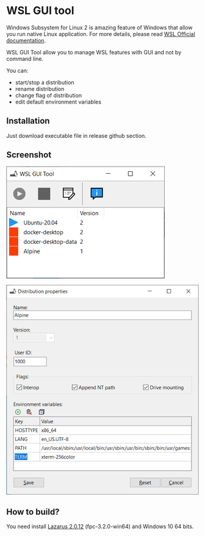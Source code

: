 # WSL GUI tool

Windows Subsystem for Linux 2 is amazing feature of Windows that allow you run native Linux application. For more details, please read [WSL Official documentation](https://docs.microsoft.com/windows/wsl/about).

WSL GUI Tool allow you to manage WSL features with GUI and not by command line.

You can:
 * start/stop a distribution
 * rename distribution
 * change flag of distribution
 * edit default environment variables

## Installation

Just download executable file in release github section.

## Screenshot

![Main window](images/screenshot/mainwindow.png)

![Distribution properties window](images/screenshot/distributionproperties.png)

## How to build?

You need install [Lazarus 2.0.12](https://www.lazarus-ide.org/) (fpc-3.2.0-win64) and Windows 10 64 bits.

